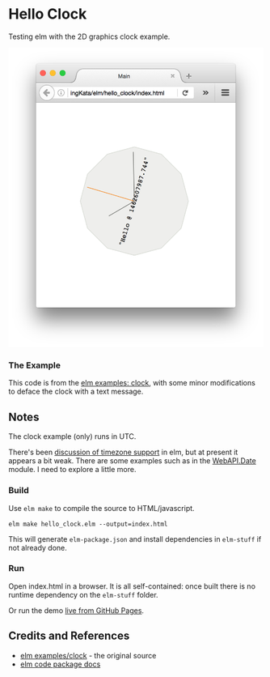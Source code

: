 # Hello Clock

Testing elm with the 2D graphics clock example.

[![hello_clock](./assets/hello_clock.png?raw=true)](http://tardate.github.io/LittleCodingKata/elm/hello_clock/index.html)

### The Example

This code is from the [elm examples: clock](http://elm-lang.org/examples/clock),
with some minor modifications to deface the clock with a text message.

## Notes

The clock example (only) runs in UTC.

There's been [discussion of timezone support](http://comments.gmane.org/gmane.comp.lang.elm.general/5872)
in elm, but at present it appears a bit weak.
There are some examples such as in the
[WebAPI.Date](https://github.com/rgrempel/elm-web-api/blob/master/src/WebAPI/Date.elm) module.
I need to explore a little more.

### Build

Use `elm make` to compile the source to HTML/javascript.

    elm make hello_clock.elm --output=index.html

This will generate `elm-package.json` and install dependencies in `elm-stuff` if not already done.

### Run

Open index.html in a browser. It is all self-contained: once built there is no runtime dependency on
the `elm-stuff` folder.

Or run the demo [live from GitHub Pages](http://tardate.github.io/LittleCodingKata/elm/hello_clock/index.html).

## Credits and References
* [elm examples/clock](http://elm-lang.org/examples/clock) - the original source
* [elm code package docs](http://package.elm-lang.org/packages/elm-lang/core/3.0.0/Basics)
